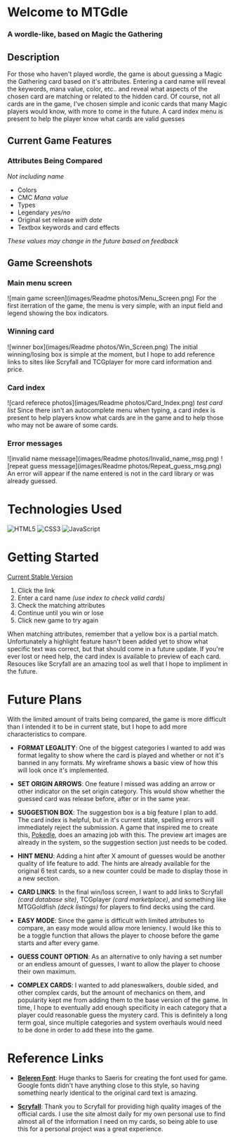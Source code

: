 # Welcome to MTGdle

### A wordle-like, based on Magic the Gathering


## Description

For those who haven't played wordle, the game is about guessing a Magic the Gathering card based on it's attributes. Entering a card name will reveal the keywords, mana value, color, etc.. and reveal what aspects of the chosen card are matching or related to the hidden card. Of course, not all cards are in the game, I've chosen simple and iconic cards that many Magic players would know, with more to come in the future. A card index menu is present to help the player know what cards are valid guesses


## Current Game Features

### Attributes Being Compared
_Not including name_

* Colors
* CMC _Mana value_
* Types
* Legendary _yes/no_
* Original set release _with date_
* Textbox keywords and card effects

_These values may change in the future based on feedback_

## Game Screenshots

### Main menu screen
![main game screen](images/Readme photos/Menu_Screen.png)
For the first iterration of the game, the menu is very simple, with an input field and legend showing the box indicators.

### Winning card
![winner box](images/Readme photos/Win_Screen.png)
The initial winning/losing box is simple at the moment, but I hope to add reference links to sites like Scryfall and TCGplayer for more card information and price.

### Card index
![card referece photos](images/Readme photos/Card_Index.png)
_test card list_
Since there isn't an autocomplete menu when typing, a card index is present to help players know what cards are in the game and to help those who may not be aware of some cards.

### Error messages
![invalid name message](images/Readme photos/Invalid_name_msg.png)
![repeat guess message](images/Readme photos/Repeat_guess_msg.png)
An error will appear if the name entered is not in the card library or was already guessed.


# Technologies Used
![HTML5](https://img.shields.io/badge/-HTML5-05122A?style=flat&logo=html5)
![CSS3](https://img.shields.io/badge/-CSS-05122A?style=flat&logo=css3)
![JavaScript](https://img.shields.io/badge/-JavaScript-05122A?style=flat&logo=javascript)


# Getting Started

[Current Stable Version](https://vsoups.github.io/MTGdle/)

1. Click the link
2. Enter a card name _(use index to check valid cards)_
3. Check the matching attributes
4. Continue until you win or lose
5. Click new game to try again

When matching attributes, remember that a yellow box is a partial match. Unfortunately a highlight feature hasn't been added yet to show what specific text was correct, but that should come in a future update. If you're ever lost or need help, the card index is available to preview of each card. Resouces like Scryfall are an amazing tool as well that I hope to impliment in the future.


# Future Plans

With the limited amount of traits being compared, the game is more difficult than I intended it to be in current state, but I hope to add more characteristics to compare.

* **FORMAT LEGALITY**: One of the biggest categories I wanted to add was format legality to show where the card is played and whether or not it's banned in any formats. My wireframe shows a basic view of how this will look once it's implemented. 

* **SET ORIGIN ARROWS**: One feature I missed was adding an arrow or other indicator on the set origin category. This would show whether the guessed card was release before, after or in the same year.

* **SUGGESTION BOX**: The suggestion box is a big feature I plan to add. The card index is helpful, but in it's current state, spelling errors will immediately reject the submission. A game that inspired me to create this, [Pokedle](https://www.pokedle.com/), does an amazing job with this. The preview art images are already in the system, so the suggestion section just needs to be coded.

* **HINT MENU**: Adding a hint after X amount of guesses would be another quality of life feature to add. The hints are already available for the original 6 test cards, so a new counter could be made to display those in a new section.

* **CARD LINKS**: In the final win/loss screen, I want to add links to Scryfall _(card database site)_, TCGplayer _(card marketplace)_, and something like MTGGoldfish _(deck listings)_ for players to find decks using the card.

* **EASY MODE**: Since the game is difficult with limited attributes to compare, an easy mode would allow more leniency. I would like this to be a toggle function that allows the player to choose before the game starts and after every game.

* **GUESS COUNT OPTION**: As an alternative to only having a set number or an endless amount of guesses, I want to allow the player to choose their own maximum.

* **COMPLEX CARDS**: I wanted to add planeswalkers, double sided, and other complex cards, but the amount of mechanics on them, and popularity kept me from adding them to the base version of the game. In time, I hope to eventually add enough specificity in each category that a player could reasonable guess the mystery card. This is definitely a long term goal, since multiple categories and system overhauls would need to be done in order to add these into the game.


# Reference Links

* **[Beleren Font](https://github.com/Saeris/typeface-beleren-bold/tree/master)**:
Huge thanks to Saeris for creating the font used for game. Google fonts didn't have anything close to this style, so having something nearly identical to the original card text is amazing.

* **[Scryfall](https://scryfall.com/)**:
Thank you to Scryfall for providing high quality images of the official cards. I use the site almost daily for my own personal use to find almost all of the information I need on my cards, so being able to use this for a personal project was a great experience.